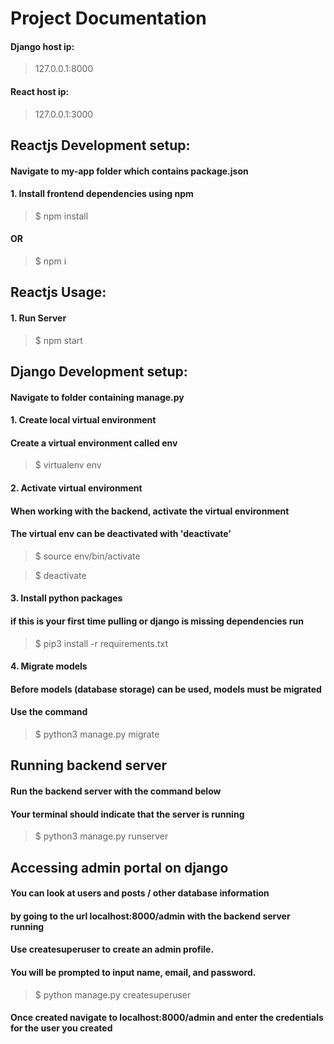 # Project Documentation
#### Django host ip:
>127.0.0.1:8000
#### React host ip:
>127.0.0.1:3000

## Reactjs Development setup:
#### Navigate to my-app folder which contains package.json

#### 1. Install frontend dependencies using npm
>$ npm install
#### OR
>$ npm i

## Reactjs Usage:
#### 1. Run Server
>$ npm start

## Django Development setup:
#### Navigate to folder containing manage.py

#### 1. Create local virtual environment
#### Create a virtual environment called env
>$ virtualenv env

#### 2. Activate virtual environment
#### When working with the backend, activate the virtual environment
#### The virtual env can be deactivated with 'deactivate'
>$ source env/bin/activate

>$ deactivate

#### 3. Install python packages
#### if this is your first time pulling or django is missing dependencies run
>$ pip3 install -r requirements.txt

#### 4. Migrate models
#### Before models (database storage) can be used, models must be migrated
#### Use the command 
>$ python3 manage.py migrate

## Running backend server
#### Run the backend server with the command below
#### Your terminal should indicate that the server is running
>$ python3 manage.py runserver

## Accessing admin portal on django
#### You can look at users and posts / other database information
#### by going to the url localhost:8000/admin with the backend server running

#### Use createsuperuser to create an admin profile. 
#### You will be prompted to input name, email, and password.
>$ python manage.py createsuperuser

#### Once created navigate to localhost:8000/admin and enter the credentials for the user you created